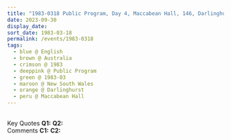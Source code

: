 ```yaml
---
title: "1983-0318 Public Program, Day 4, Maccabean Hall, 146, Darlinghurst Road, Darlinghurst (eastern suburb of Sydney), New South Wales, Australia"
date: 2023-09-30
display_date: 
sort_date: 1983-03-18
permalink: /events/1983-0318
tags:
  - blue @ English
  - brown @ Australia
  - crimson @ 1983
  - deeppink @ Public Program
  - green @ 1983-03
  - maroon @ New South Wales
  - orange @ Darlinghurst
  - peru @ Maccabean Hall
---
```


<br>

<wave-list>
  <list-title color="DarkSeaGreen" width="55">Key Quotes</list-title>
  <list-item color="BlanchedAlmond" width="280"><b>Q1:</b> <i></i></list-item>
  <list-item color="Lavender" width="280"><b>Q2:</b> <i></i></list-item>
</wave-list>

<br>

<wave-list>
  <list-title color="DarkSeaGreen" width="55">Comments</list-title>
  <list-item color="BlanchedAlmond" width="280"><b>C1:</b> <i></i></list-item>
  <list-item color="Lavender" width="280"><b>C2:</b> <i></i></list-item>
</wave-list>